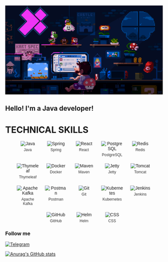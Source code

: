 ![Header](https://github.com/mynameisSergey/mynameisSergey/blob/main/assets/%D0%9C%D0%B0%D1%80%D0%B8%D0%BE.gif) 

## Hello! I'm a Java developer!
# TECHNICAL SKILLS

<style>.tech-container {
    display: flex;
    flex-wrap: wrap;
    gap: 20px;
    justify-content: center;
    font-family: Arial, sans-serif;
  }.tech-item {
    text-align: center;
    width: 70px;
    cursor: default;
  }.tech-item img {
    width: 50px;
    height: 50px;
    transition: transform 0.3s;
  }.tech-item:hover img {
    transform: scale(1.2);
  }.tech-item span {
    display: block;
    margin-top: 5px;
    font-size: 12px;
    color: #333;
  }
</style>

<div class="tech-container">
  <div class="tech-item"><img src="https://cdn.jsdelivr.net/gh/devicons/devicon/icons/java/java-original.svg" alt="Java"><span>Java</span></div>
  <div class="tech-item"><img src="https://cdn.jsdelivr.net/gh/devicons/devicon/icons/spring/spring-original.svg" alt="Spring"><span>Spring</span></div>
  <div class="tech-item"><img src="https://cdn.jsdelivr.net/gh/devicons/devicon/icons/react/react-original.svg" alt="React"><span>React</span></div>
  <div class="tech-item"><img src="https://cdn.jsdelivr.net/gh/devicons/devicon/icons/postgresql/postgresql-original.svg" alt="PostgreSQL"><span>PostgreSQL</span></div>
  <div class="tech-item"><img src="https://cdn.jsdelivr.net/gh/devicons/devicon/icons/redis/redis-original.svg" alt="Redis"><span>Redis</span></div>

  <div class="tech-item"><img src="https://cdn.jsdelivr.net/gh/devicons/devicon/icons/thymeleaf/thymeleaf-original.svg" alt="Thymeleaf"><span>Thymeleaf</span></div>
  <div class="tech-item"><img src="https://cdn.jsdelivr.net/gh/devicons/devicon/icons/docker/docker-original.svg" alt="Docker"><span>Docker</span></div>
  <div class="tech-item"><img src="https://cdn.jsdelivr.net/gh/devicons/devicon/icons/maven/maven-original.svg" alt="Maven"><span>Maven</span></div>
  <div class="tech-item"><img src="https://cdn-icons-png.flaticon.com/512/3425/3425602.png" alt="Jetty" style="width:50px;height:50px"><span>Jetty</span></div>
  <div class="tech-item"><img src="https://cdn.jsdelivr.net/gh/devicons/devicon/icons/tomcat/tomcat-original.svg" alt="Tomcat"><span>Tomcat</span></div>

  <div class="tech-item"><img src="https://cdn.jsdelivr.net/gh/devicons/devicon/icons/apachekafka/apachekafka-original.svg" alt="Apache Kafka"><span>Apache Kafka</span></div>
  <div class="tech-item"><img src="https://cdn.jsdelivr.net/gh/devicons/devicon/icons/postman/postman-original.svg" alt="Postman"><span>Postman</span></div>
  <div class="tech-item"><img src="https://cdn.jsdelivr.net/gh/devicons/devicon/icons/git/git-original.svg" alt="Git"><span>Git</span></div>
  <div class="tech-item"><img src="https://cdn.jsdelivr.net/gh/devicons/devicon/icons/kubernetes/kubernetes-plain.svg" alt="Kubernetes"><span>Kubernetes</span></div>
  <div class="tech-item"><img src="https://cdn.jsdelivr.net/gh/devicons/devicon/icons/jenkins/jenkins-original.svg" alt="Jenkins"><span>Jenkins</span></div>

  <div class="tech-item"><img src="https://cdn.jsdelivr.net/gh/devicons/devicon/icons/github/github-original.svg" alt="GitHub"><span>GitHub</span></div>
  <div class="tech-item"><img src="https://raw.githubusercontent.com/helm/helm/main/docs/images/helm.svg" alt="Helm" style="width:50px;height:50px"><span>Helm</span></div>
  <div class="tech-item"><img src="https://cdn.jsdelivr.net/gh/devicons/devicon/icons/css3/css3-original.svg" alt="CSS" style="width:50px;height:50px"><span>CSS</span></div>
</div>



### Follow me
[![Telegram](https://img.shields.io/badge/-Telegram-blue?style=for-the-badge&logo=Telegram)](https://t.me/YAKSS9)  



[![Anurag's GitHub stats](https://github-readme-stats.vercel.app/api?username=mynameisSergey&hide=stars,contribs&show_icons=true&theme=radical)](https://github.com/anuraghazra/github-readme-stats)  


